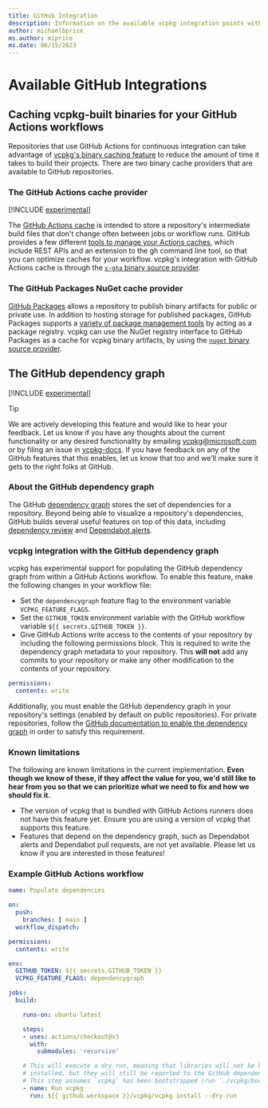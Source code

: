 ```yaml
---
title: GitHub Integration
description: Information on the available vcpkg integration points with GitHub
author: michaelbprice
ms.author: miprice
ms.date: 06/15/2023
---
```


# Available GitHub Integrations

## Caching vcpkg-built binaries for your GitHub Actions workflows

Repositories that use GitHub Actions for continuous integration can take advantage of [vcpkg's binary caching feature](./users/binarycaching.md) to reduce the amount of time it takes to build their projects. There are two binary cache providers that are available to GitHub repositories.

### The GitHub Actions cache provider

[!INCLUDE [experimental](../../includes/experimental.md)]

The [GitHub Actions cache](https://docs.github.com/en/actions/using-workflows/caching-dependencies-to-speed-up-workflows) is intended to store a repository's intermediate build files that don't change often between jobs or workflow runs. GitHub provides a few different [tools to manage your Actions caches](https://docs.github.com/en/actions/using-workflows/caching-dependencies-to-speed-up-workflows#managing-caches), which include REST APIs and an extension to the gh command line tool, so that you can optimize caches for your workflow. vcpkg's integration with GitHub Actions cache is through the [`x-gha` binary source provider](./users/binarycaching.md#gha).

### The GitHub Packages NuGet cache provider

[GitHub Packages](https://docs.github.com/en/packages/learn-github-packages/introduction-to-github-packages) allows a repository to publish binary artifacts for public or private use. In addition to hosting storage for published packages, GitHub Packages supports a [variety of package management tools](https://docs.github.com/en/packages/learn-github-packages/introduction-to-github-packages#supported-clients-and-formats) by acting as a package registry. vcpkg can use the NuGet registry interface to GitHub Packages as a cache for vcpkg binary artifacts, by using the [`nuget` binary source provider](./users/binarycaching.md#nuget).

## The GitHub dependency graph

[!INCLUDE [experimental](./includes/experimental.md)]

> [!TIP]
> We are actively developing this feature and would like to hear your feedback. Let us know if you have any thoughts about the current functionality or any desired functionality by emailing [vcpkg@microsoft.com](mailto:vcpkg@microsoft.com) or by filing an issue in [vcpkg-docs](https://github.com/microsoft/vcpkg-docs/issues). If you have feedback on any of the GitHub features that this enables, let us know that too and we'll make sure it gets to the right folks at GitHub.

### About the GitHub dependency graph

The GitHub [dependency graph](https://docs.github.com/en/code-security/supply-chain-security/understanding-your-software-supply-chain/about-the-dependency-graph) stores the set of dependencies for a repository. Beyond being able to visualize a repository's dependencies, GitHub builds several useful features on top of this data, including [dependency review](https://docs.github.com/en/code-security/supply-chain-security/understanding-your-software-supply-chain/about-dependency-review) and [Dependabot alerts](https://docs.github.com/en/code-security/dependabot/dependabot-alerts/about-dependabot-alerts).

### vcpkg integration with the GitHub dependency graph

vcpkg has experimental support for populating the GitHub dependency graph from within a GitHub Actions workflow. To enable this feature, make the following changes in your workflow file:

* Set the `dependencygraph` feature flag to the environment variable `VCPKG_FEATURE_FLAGS`.
* Set the `GITHUB_TOKEN` environment variable with the GitHub workflow variable `${{ secrets.GITHUB_TOKEN }}`.
* Give GitHub Actions write access to the contents of your repository by including the following permissions block. This is required to write the dependency graph metadata to your repository. This __will not__ add any commits to your repository or make any other modification to the contents of your repository.

```yaml
permissions:
  contents: write
```

Additionally, you must enable the GitHub dependency graph in your repository's settings (enabled by default on public repositories). For private repositories, follow the [GitHub documentation to enable the dependency graph](https://docs.github.com/en/code-security/supply-chain-security/understanding-your-software-supply-chain/configuring-the-dependency-graph#enabling-and-disabling-the-dependency-graph-for-a-private-repository) in order to satisfy this requirement.

### Known limitations

The following are known limitations in the current implementation. __Even though we know of these, if they affect the value for you, we'd still like to hear from you so that we can prioritize what we need to fix and how we should fix it.__

* The version of vcpkg that is bundled with GitHub Actions runners does not have this feature yet. Ensure you are using a version of vcpkg that supports this feature.
* Features that depend on the dependency graph, such as Dependabot alerts and Dependabot pull requests, are not yet available. Please let us know if you are interested in those features!

### Example GitHub Actions workflow

```yaml
name: Populate dependencies

on:
  push:
    branches: [ main ]
  workflow_dispatch:

permissions:
  contents: write

env:
  GITHUB_TOKEN: ${{ secrets.GITHUB_TOKEN }}
  VCPKG_FEATURE_FLAGS: dependencygraph

jobs:
  build:

    runs-on: ubuntu-latest

    steps:
    - uses: actions/checkout@v3
      with:
        submodules: 'recursive'

    # This will execute a dry-run, meaning that libraries will not be built and
    # installed, but they will still be reported to the GitHub dependency graph.
    # This step assumes `vcpkg` has been bootstrapped (run `./vcpkg/bootstrap-vcpkg`)
    - name: Run vcpkg
      run: ${{ github.workspace }}/vcpkg/vcpkg install --dry-run

```